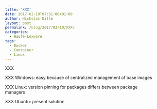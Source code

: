 ```yaml
---
title: 'XXX'
date: 2017-02-10T07:51:00+01:00
author: Nicholas Dille
layout: post
permalink: /blog/2017/02/10/XXX/
categories:
  - Haufe-Lexware
tags:
  - Docker
  - Container
  - Linux
---
```

XXX<!--more-->

XXX Windows: easy because of centralized management of base images

XXX Linux: version pinning for packages differs between package managers

XXX Ubuntu: present solution